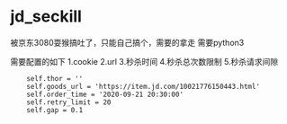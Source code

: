 # jd_seckill

被京东3080耍猴搞吐了，只能自己搞个，需要的拿走
需要python3

需要配置的如下
        1.cookie 2.url 3.秒杀时间 4.秒杀总次数限制 5.秒杀请求间隙
        
        self.thor = ''	
        self.goods_url = 'https://item.jd.com/10021776150443.html'
        self.order_time = '2020-09-21 20:30:00'
        self.retry_limit = 20
        self.gap = 0.1
